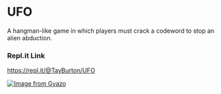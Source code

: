 # UFO
A hangman-like game in which players must crack a codeword to stop an alien abduction.

<h3> Repl.it Link </h3>

https://repl.it/@TayBurton/UFO

[![Image from Gyazo](https://i.gyazo.com/7a8c3f852bf48d931a8107a784569cac.gif)](https://gyazo.com/7a8c3f852bf48d931a8107a784569cac)
